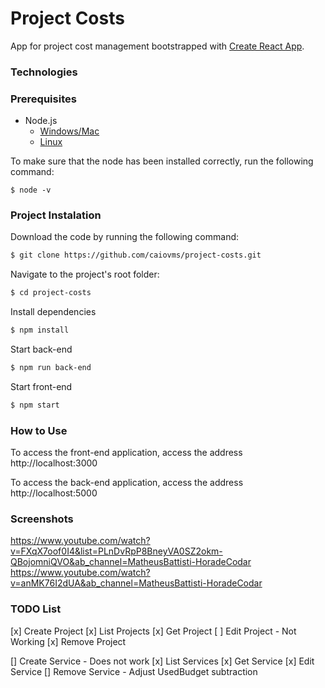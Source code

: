 # Project Costs

App for project cost management bootstrapped with [Create React App](https://github.com/facebook/create-react-app).

### Technologies

### Prerequisites

- Node.js
  - [Windows/Mac](https://nodejs.org/en/download)
  - [Linux](https://www.digitalocean.com/community/tutorials/how-to-install-node-js-on-ubuntu-20-04)

To make sure that the node has been installed correctly, run the following command:

    $ node -v
    
### Project Instalation

Download the code by running the following command:

```sh
$ git clone https://github.com/caiovms/project-costs.git
```

Navigate to the project's root folder:

```sh
$ cd project-costs
```
Install dependencies

```sh
$ npm install
```

Start back-end
```sh
$ npm run back-end
```
Start front-end
```sh
$ npm start
```

### How to Use
To access the front-end application, access the address http://localhost:3000

To access the back-end application, access the address http://localhost:5000

### Screenshots

https://www.youtube.com/watch?v=FXqX7oof0I4&list=PLnDvRpP8BneyVA0SZ2okm-QBojomniQVO&ab_channel=MatheusBattisti-HoradeCodar
https://www.youtube.com/watch?v=anMK76I2dUA&ab_channel=MatheusBattisti-HoradeCodar

### TODO List

[x] Create Project
[x] List Projects
[x] Get Project
[ ] Edit Project - Not Working
[x] Remove Project

[] Create Service - Does not work
[x] List Services
[x] Get Service
[x] Edit Service
[] Remove Service - Adjust UsedBudget subtraction